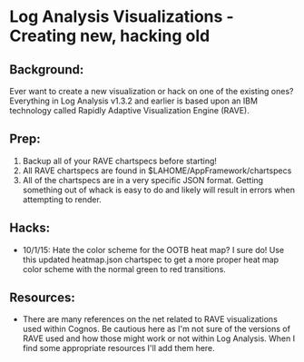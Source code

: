# Log Analysis Visualizations - Creating new, hacking old

## Background:

Ever want to create a new visualization or hack on one of the existing ones?  Everything in Log Analysis v1.3.2 and earlier is based upon an IBM technology called Rapidly Adaptive Visualization Engine (RAVE).

## Prep:

1. Backup all of your RAVE chartspecs before starting!
2. All RAVE chartspecs are found in $LAHOME/AppFramework/chartspecs
3. All of the chartspecs are in a very specific JSON format.  Getting something out of whack is easy to do and likely will result in errors when attempting to render. 

## Hacks: 

* 10/1/15: Hate the color scheme for the OOTB heat map?  I sure do!  Use this updated heatmap.json chartspec to get a more proper heat map color scheme with the normal green to red transitions.


## Resources: 

* There are many references on the net related to RAVE visualizations used within Cognos.  Be cautious here as I'm not sure of the versions of RAVE used and how those might work or not within Log Analysis.  When I find some appropriate resources I'll add them here.